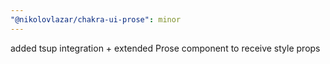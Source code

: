 ```yaml
---
"@nikolovlazar/chakra-ui-prose": minor
---
```


added tsup integration + extended Prose component to receive style props
